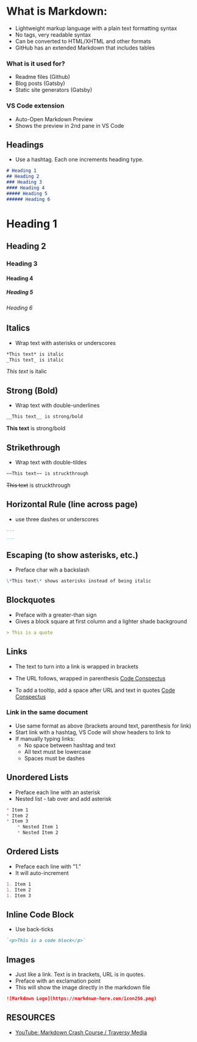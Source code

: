 # What is Markdown:

- Lightweight markup language with a plain text formatting syntax
- No tags, very readable syntax
- Can be converted to HTML/XHTML and other formats
- GitHub has an extended Markdown that includes tables

### What is it used for?

- Readme files (Github)
- Blog posts (Gatsby)
- Static site generators (Gatsby)

### VS Code extension

- Auto-Open Markdown Preview
- Shows the preview in 2nd pane in VS Code


## Headings

- Use a hashtag. Each one increments heading type.

```md
# Heading 1
## Heading 2
### Heading 3
#### Heading 4
##### Heading 5
###### Heading 6
```
# Heading 1
## Heading 2
### Heading 3
#### Heading 4
##### Heading 5
###### Heading 6

## Italics

- Wrap text with asterisks or underscores

```md
*This text* is italic
_This text_ is italic
```
*This text* is italic

## Strong (Bold)

- Wrap text with double-underlines

```md
__This text__ is strong/bold
```
__This text__ is strong/bold

## Strikethrough

- Wrap text with double-tildes

```md
~~This text~~ is struckthrough
```
~~This text~~ is struckthrough

## Horizontal Rule (line across page)

- use three dashes or underscores

```md
---
___
```


## Escaping (to show asterisks, etc.)

- Preface char wih a backslash

```md
\*This text\* shows asterisks instead of being italic
```


## Blockquotes

- Preface with a greater-than sign
- Gives a block square at first column and a lighter shade background

```md
> This is a quote
```


## Links

- The text to turn into a link is wrapped in brackets
- The URL follows, wrapped in parenthesis
[Code Conspectus](https://vish213-code.netlify.app/)

- To add a tooltip, add a space after URL and text in quotes
[Code Conspectus](https://vish213-code.netlify.app/ "Code Conspectus")

### Link in the same document

- Use same format as above (brackets around text, parenthesis for link)
- Start link with a hashtag, VS Code will show headers to link to
- If manually typing links:
    - No space between hashtag and text
    - All text must be lowercase
    - Spaces must be dashes


## Unordered Lists

- Preface each line with an asterisk
- Nested list - tab over and add asterisk

```md
* Item 1
* Item 2
* Item 3
    * Nested Item 1
    * Nested Item 2
```


## Ordered Lists

- Preface each line with "1."
- It will auto-increment

```md
1. Item 1
1. Item 2
1. Item 3
```


## Inline Code Block

- Use back-ticks

```md
`<p>This is a code block</p>`
```


## Images

- Just like a link. Text is in brackets, URL is in quotes.
- Preface with an exclamation point
- This will show the image directly in the markdown file

```md
![Markdown Logo](https://markdown-here.com/icon256.png)
```

## RESOURCES

- [YouTube: Markdown Crash Course / Traversy Media](https://www.youtube.com/watch?v=HUBNt18RFbo)
